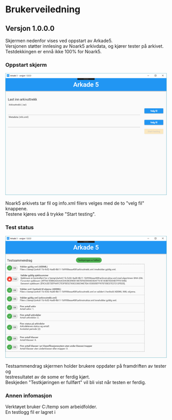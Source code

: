# Brukerveiledning

## Versjon 1.0.0.0
Skjermen nedenfor vises ved oppstart av Arkade5.  
Versjonen støtter innlesing av Noark5 arkivdata, og kjører tester på arkivet.  
Testdekkingen er ennå ikke 100% for Noark5.

### Oppstart skjerm 

![](img/Arkade1000_startscreen.png "Arkade5 oppstart")

Noark5 arkivets tar fil og info.xml filers velges med de to "velg fil" knappene.  
Testene kjøres ved å trykke "Start testing".

### Test status
![](img/Arkade1000_testscreen.png "Arkade5 testsammendrag")

Testsammendrag skjermen holder brukere oppdater på framdriften av tester og   
testresultatet av de some er ferdig kjørt.   
Beskjeden "Testkjøringen er fullført" vil bli vist når testen er ferdig.  

### Annen infomasjon
Verktøyet bruker C:/temp som arbeidfolder.   
En testlogg fil er lagret i <TODO>


